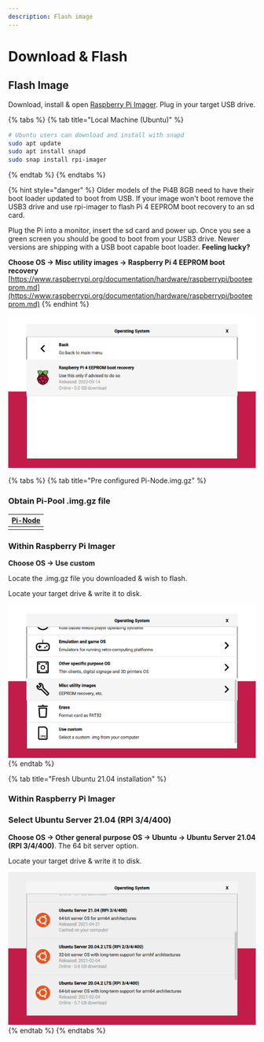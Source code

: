 ```yaml
---
description: Flash image
---
```


# Download & Flash

## Flash Image

Download, install & open [Raspberry Pi Imager](https://github.com/raspberrypi/rpi-imager/releases/latest). Plug in your target USB drive.

{% tabs %}
{% tab title="Local Machine \(Ubuntu\)" %}
```bash
# Ubuntu users can download and install with snapd
sudo apt update
sudo apt install snapd
sudo snap install rpi-imager
```
{% endtab %}
{% endtabs %}

{% hint style="danger" %}
Older models of the Pi4B 8GB need to have their boot loader updated to boot from USB. If your image won't boot remove the USB3 drive and use rpi-imager to flash Pi 4 EEPROM boot recovery to an sd card.

Plug the Pi into a monitor, insert the sd card and power up. Once you see a green screen you should be good to boot from your USB3 drive. Newer versions are shipping with a USB boot capable boot loader. **Feeling lucky?**

**Choose OS -&gt; Misc utility images -&gt; Raspberry Pi 4 EEPROM boot recovery** [https://www.raspberrypi.org/documentation/hardware/raspberrypi/booteeprom.md](https://www.raspberrypi.org/documentation/hardware/raspberrypi/booteeprom.md)
{% endhint %}

![](../../../.gitbook/assets/otgpoltut.png)

{% tabs %}
{% tab title="Pre configured Pi-Node.img.gz" %}
### Obtain Pi-Pool .img.gz file

| [Pi-Node](https://db.adamantium.online/Pi-Node.img.gz) |
| :--- |
|  |

### Within Raspberry Pi Imager

**Choose OS -&gt; Use custom**

Locate the .img.gz file you downloaded & wish to flash.

Locate your target drive & write it to disk.

![](../../../.gitbook/assets/image-2-.png)
{% endtab %}

{% tab title="Fresh Ubuntu 21.04 installation" %}
### Within Raspberry Pi Imager

### Select  Ubuntu Server 21.04 \(RPI 3/4/400\)

**Choose OS -&gt; Other general purpose OS -&gt; Ubuntu -&gt; Ubuntu Server 21.04 \(RPI 3/4/400\)**. The 64 bit server option.

Locate your target drive & write it to disk.

![](../../../.gitbook/assets/21.04-rpi-imager.png)
{% endtab %}
{% endtabs %}

